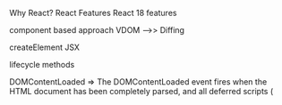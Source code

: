 Why React?
React Features
React 18 features

component based approach
VDOM -->> Diffing

createElement
JSX

lifecycle methods

DOMContentLoaded => The DOMContentLoaded event fires when the HTML document has been completely parsed, and all deferred scripts (<script defer src="…"> and <script type="module">) have downloaded and executed. It doesn't wait for other things like images, subframes, and async scripts to finish loading.
componentDidMount is triggered as soon as the instance of the componenet is created. Wheras, DOMContentLoaded is fired once only in entire webPage life.

hooks
rules of hooks
fragment
one-way data binding?
keys/indexes as key
synthetic events

why state is required, why not simply variables
state/props
children props
why don't we change state directly/ why do we first create copy of non-primitive state before updating

controlled vs un-controlled

pure component

memo, useMemo, useCallback, HOC, useTransition, useDefferedValue, useImperativeHandle, useLayoutEffect, useReducer, useRef
custom hooks

Error boundary

named vs default exports

prop drilling
useContext
Redux
middleware
Redux thunk/Redux saga

webpack
babble

portals
shadow DOM
React fibre
code splitting
webworker/service worker


React Machine coding question:

	1> counter app
	2> Counter app such that user can increase or decrease by any given amount
	   Now make the Counter a child component
	   Now make 2 Counter child component with their independent counter ((Counters that updates independently)
	   Now make 2 Counter child component with dependent counter (Counters that update together)
	Now make a Counter component which will maintain the count of counter on increase and decrease button
	3> Now same thing using parent and child
		make a counter component where user maintains the count
		make an search bar which maintains the search value
		make a display component, which shows the latest count and search value together.
	
	4> Store user firstName and lastName using object as state variable
	5> Checkbox selection for male and female
	6> todo list
	7> useEffect with api calls and search functionality
	8> Digital clock
	9> Counter
	10> Reverse counter
	11> 
